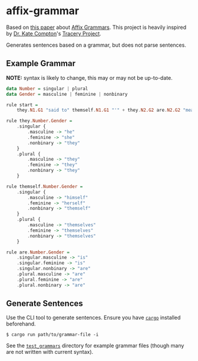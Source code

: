 # affix-grammar

Based on [this paper](http://citeseerx.ist.psu.edu/viewdoc/download?doi=10.1.1.53.5264&rep=rep1&type=pdf) about [Affix Grammars](https://en.m.wikipedia.org/wiki/Affix_grammar). This project is heavily inspired by [Dr. Kate Compton](https://github.com/galaxykate)'s [Tracery Project](https://github.com/galaxykate/tracery).

Generates sentences based on a grammar, but does not parse sentences.

## Example Grammar

**NOTE:** syntax is likely to change, this may or may not be up-to-date.

```haskell
data Number = singular | plural
data Gender = masculine | feminine | nonbinary

rule start =
    they.N1.G1 "said to" themself.N1.G1 "'" + they.N2.G2 are.N2.G2 "mean.'"

rule they.Number.Gender =
    .singular {
        .masculine -> "he"
        .feminine -> "she"
        .nonbinary -> "they"
    }
    .plural {
        .masculine -> "they"
        .feminine -> "they"
        .nonbinary -> "they"
    }

rule themself.Number.Gender =
    .singular {
        .masculine -> "himself"
        .feminine -> "herself"
        .nonbinary -> "themself"
    }
    .plural {
        .masculine -> "themselves"
        .feminine -> "themselves"
        .nonbinary -> "themselves"
    }

rule are.Number.Gender =
    .singular.masculine -> "is"
    .singular.feminine -> "is"
    .singular.nonbinary -> "are"
    .plural.masculine -> "are"
    .plural.feminine -> "are"
    .plural.nonbinary -> "are"

```

## Generate Sentences

Use the CLI tool to generate sentences. Ensure you have [`cargo`](https://doc.rust-lang.org/cargo/getting-started/installation.html) installed beforehand.

```shell
$ cargo run path/to/grammar-file -i
```

See the [`test_grammars`](https://github.com/eignnx/affix-grammar/tree/master/test_grammars) directory for example grammar files (though many are not written with current syntax).
